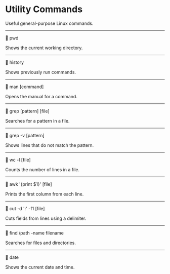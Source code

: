 # Utility Commands

Useful general-purpose Linux commands.

---

🔹 pwd

Shows the current working directory.

---

🔹 history

Shows previously run commands.

---

🔹 man [command]

Opens the manual for a command.

---

🔹 grep [pattern] [file]

Searches for a pattern in a file.

---

🔹 grep -v [pattern]

Shows lines that do not match the pattern.

---

🔹 wc -l [file]

Counts the number of lines in a file.

---

🔹 awk '{print $1}' [file]

Prints the first column from each line.

---

🔹 cut -d ':' -f1 [file]

Cuts fields from lines using a delimiter.

---

🔹 find /path -name filename

Searches for files and directories.

---

🔹 date

Shows the current date and time.
